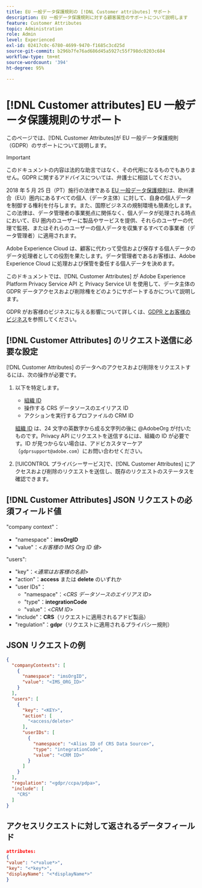 ```yaml
---
title: EU 一般データ保護規則の [!DNL Customer attributes] サポート
description: EU 一般データ保護規則に対する顧客属性のサポートについて説明します
feature: Customer Attributes
topic: Administration
role: Admin
level: Experienced
exl-id: 02417c0c-6780-4699-9470-f1685c3cd25d
source-git-commit: b296b7fe76ad686d45a5927c55f798dc0203c684
workflow-type: tm+mt
source-wordcount: '394'
ht-degree: 95%

---
```


# [!DNL Customer attributes] EU 一般データ保護規則のサポート

このページでは、[!DNL Customer Attributes]が EU 一般データ保護規則（GDPR）のサポートについて説明します。

>[!IMPORTANT]
>
>このドキュメントの内容は法的な助言ではなく、その代用になるものでもありません。GDPR に関するアドバイスについては、弁護士に相談してください。

2018 年 5 月 25 日（PT）施行の法律である [EU 一般データ保護規則](https://business.adobe.com/jp/privacy/general-data-protection-regulation.html)は、欧州連合（EU）圏内にあるすべての個人（データ主体）に対して、自身の個人データを制御する権利を付与します。また、国際ビジネスの規制環境も簡素化します。この法律は、データ管理者の事業拠点に関係なく、個人データが処理される時点において、EU 圏内のユーザーに製品やサービスを提供、それらのユーザーの代理で監視、またはそれらのユーザーの個人データを収集するすべての事業者（データ管理者）に適用されます。

Adobe Experience Cloud は、顧客に代わって受信および保存する個人データのデータ処理者としての役割を果たします。データ管理者であるお客様は、Adobe Experience Cloud に処理および保管を委任する個人データを決めます。

このドキュメントでは、[!DNL Customer Attributes] が Adobe Experience Platform Privacy Service API と Privacy Service UI を使用して、データ主体の GDPR データアクセスおよび削除権をどのようにサポートするかについて説明します。

GDPR がお客様のビジネスに与える影響について詳しくは、[GDPR とお客様のビジネス](https://business.adobe.com/jp/privacy/general-data-protection-regulation.html)を参照してください。

## [!DNL Customer Attributes] のリクエスト送信に必要な設定

[!DNL Customer Attributes] のデータへのアクセスおよび削除をリクエストするには、次の操作が必要です。

1. 以下を特定します。

   * [組織 ID](../../administration/organizations.md)
   * 操作する CRS データソースのエイリアス ID
   * アクションを実行するプロファイルの CRM ID

   [組織 ID](../../administration/organizations.md) は、24 文字の英数字から成る文字列の後に @AdobeOrg が付いたものです。Privacy API にリクエストを送信するには、組織の ID が必要です。ID が見つからない場合は、アドビカスタマーケア（`gdprsupport@adobe.com`）にお問い合わせください。

1. [!UICONTROL プライバシーサービス]で、[!DNL Customer Attributes] にアクセスおよび削除のリクエストを送信し、既存のリクエストのステータスを確認できます。

## [!DNL Customer Attributes] JSON リクエストの必須フィールド値

&quot;company context&quot;：

* &quot;namespace&quot;：**imsOrgID**
* &quot;value&quot;：&lt;*お客様の IMS Org ID 値*>

&quot;users&quot;:

* &quot;key&quot;：&lt;*通常はお客様の名前*>
* &quot;action&quot;：**access** または **delete** のいずれか
* &quot;user IDs&quot;：
   * &quot;namespace&quot;：&lt;*CRS データソースのエイリアス ID*>
   * &quot;type&quot;：**integrationCode**
   * &quot;value&quot;：&lt;*CRM ID*>
* &quot;include&quot;：**CRS**（リクエストに適用されるアドビ製品）
* &quot;regulation&quot;：**gdpr**（リクエストに適用されるプライバシー規則）

## JSON リクエストの例

```json
{
  "companyContexts": [
    {
      "namespace": "imsOrgID",
      "value": "<IMS_ORG_ID>"
    }
  ],
  "users": [
    {
      "key": "<KEY>",
      "action": [
        "<access/delete>"
      ],
      "userIDs": [
        {
          "namespace": "<Alias ID of CRS Data Source>",
          "type": "integrationCode",
          "value": "<CRM ID>"
        }
      ]
    }
  ],
  "regulation": "<gdpr/ccpa/pdpa>",
  "include": [
    "CRS"
  ]
}
```

## アクセスリクエストに対して返されるデータフィールド

```json
attributes:
{
"value": "<*value*>",
"key": "<*key*>",
"displayName": "<*displayName*>"
}
```
